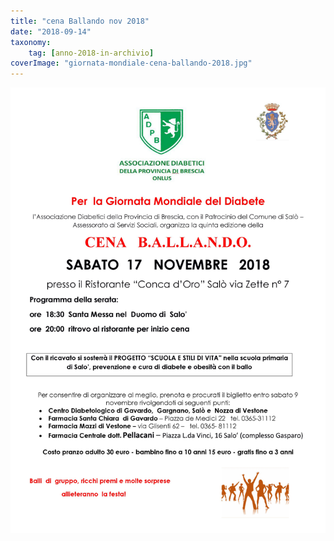 ```yaml
---
title: "cena Ballando nov 2018"
date: "2018-09-14"
taxonomy: 
    tag: [anno-2018-in-archivio]
coverImage: "giornata-mondiale-cena-ballando-2018.jpg"
---
```


![](images/giornata-mondiale-cena-ballando-2018.jpg)

